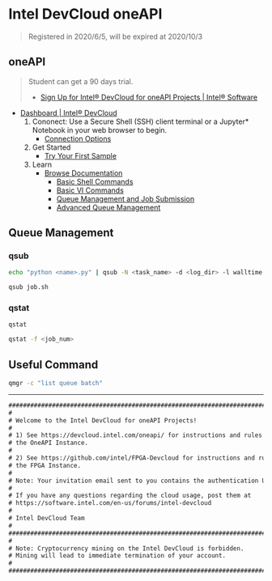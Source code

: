 # Intel DevCloud oneAPI

> Registered in 2020/6/5, will be expired at 2020/10/3

## oneAPI

> Student can get a 90 days trial.
>
> * [Sign Up for Intel® DevCloud for oneAPI Projects | Intel® Software](https://intelsoftwaresites.secure.force.com/devcloud/oneapi)

* [Dashboard | Intel® DevCloud](https://devcloud.intel.com/oneapi/)
  1. Cononect: Use a Secure Shell (SSH) client terminal or a Jupyter* Notebook in your web browser to begin.
     * [Connection Options](https://devcloud.intel.com/oneapi/connect/)
  2. Get Started
     * [Try Your First Sample](https://devcloud.intel.com/oneapi/get-started/)
  3. Learn
     * [Browse Documentation](https://devcloud.intel.com/oneapi/learn/)
       * [Basic Shell Commands](https://devcloud.intel.com/oneapi/learn/shell-commands/)
       * [Basic VI Commands](https://devcloud.intel.com/oneapi/learn/vi-commands/)
       * [Queue Management and Job Submission](https://devcloud.intel.com/oneapi/learn/job-submission/)
       * [Advanced Queue Management](https://devcloud.intel.com/oneapi/learn/advanced-queue/)

## Queue Management

### qsub

```sh
echo "python <name>.py" | qsub -N <task_name> -d <log_dir> -l walltime 24:00:00
```

```sh
qsub job.sh
```

### qstat

```sh
qstat
```

```sh
qstat -f <job_num>
```

## Useful Command

```sh
qmgr -c "list queue batch"
```

---

```txt
###############################################################################
#
# Welcome to the Intel DevCloud for oneAPI Projects!
#
# 1) See https://devcloud.intel.com/oneapi/ for instructions and rules for
# the OneAPI Instance.
#
# 2) See https://github.com/intel/FPGA-Devcloud for instructions and rules for
# the FPGA Instance.
#
# Note: Your invitation email sent to you contains the authentication URL.
#
# If you have any questions regarding the cloud usage, post them at
# https://software.intel.com/en-us/forums/intel-devcloud
#
# Intel DevCloud Team
#
###############################################################################
#
# Note: Cryptocurrency mining on the Intel DevCloud is forbidden.
# Mining will lead to immediate termination of your account.
#
###############################################################################
```
